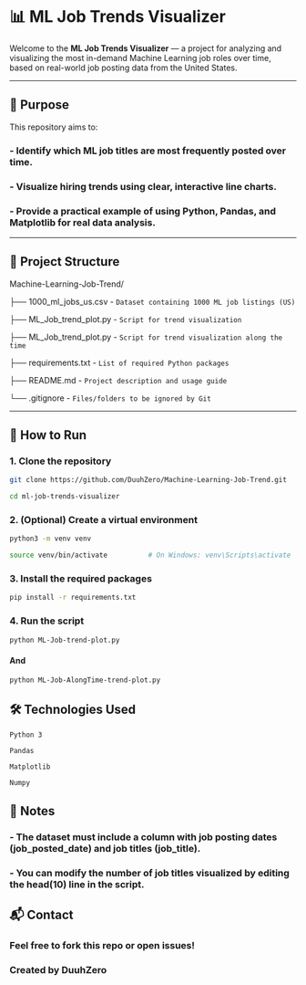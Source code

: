 # 📊 ML Job Trends Visualizer

Welcome to the **ML Job Trends Visualizer** — a project for analyzing and visualizing the most in-demand Machine Learning job roles over time, based on real-world job posting data from the United States.

---

## 🎯 Purpose

This repository aims to:

### - Identify which ML job titles are most frequently posted over time.
### - Visualize hiring trends using clear, interactive line charts.
### - Provide a practical example of using **Python**, **Pandas**, and **Matplotlib** for real data analysis.

---

## 📁 Project Structure

Machine-Learning-Job-Trend/

├── 1000_ml_jobs_us.csv  - `Dataset containing 1000 ML job listings (US)`

├── ML_Job_trend_plot.py - `Script for trend visualization`

├── ML_Job_trend_plot.py - `Script for trend visualization along the time`

├── requirements.txt -  `List of required Python packages`

├── README.md - `Project description and usage guide`

└── .gitignore - `Files/folders to be ignored by Git`


---

## 🚀 How to Run

### 1. Clone the repository

```bash
git clone https://github.com/DuuhZero/Machine-Learning-Job-Trend.git

cd ml-job-trends-visualizer
```

### 2. (Optional) Create a virtual environment

```bash
python3 -m venv venv

source venv/bin/activate          # On Windows: venv\Scripts\activate
```

### 3. Install the required packages
```bash
pip install -r requirements.txt
```

### 4. Run the script
```bash
python ML-Job-trend-plot.py
```
#### And

```bash
python ML-Job-AlongTime-trend-plot.py
```



## 🛠️ Technologies Used

    Python 3

    Pandas

    Matplotlib

    Numpy

## 📌 Notes

### - The dataset must include a column with job posting dates (job_posted_date) and job titles (job_title).

### - You can modify the number of job titles visualized by editing the head(10) line in the script.

## 📬 Contact

### Feel free to fork this repo or open issues!

### Created by DuuhZero